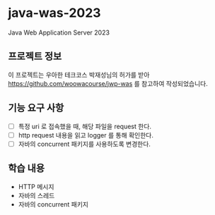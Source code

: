 # java-was-2023

Java Web Application Server 2023

## 프로젝트 정보 

이 프로젝트는 우아한 테크코스 박재성님의 허가를 받아 https://github.com/woowacourse/jwp-was 
를 참고하여 작성되었습니다.

## 기능 요구 사항
- [ ] 특정 uri 로 접속했을 때, 해당 파일을 request 한다.
- [ ] http request 내용을 읽고 logger 를 통해 확인한다.
- [ ] 자바의 concurrent 패키지를 사용하도록 변경한다.

## 학습 내용
- HTTP 메시지
- 자바의 스레드
- 자바의 concurrent 패키지